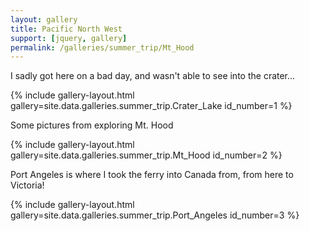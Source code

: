 ```yaml
---
layout: gallery
title: Pacific North West
support: [jquery, gallery]
permalink: /galleries/summer_trip/Mt_Hood
---
```


I sadly got here on a bad day, and wasn't able to see into the crater...

{% include gallery-layout.html gallery=site.data.galleries.summer_trip.Crater_Lake id_number=1 %}

Some pictures from exploring Mt. Hood

{% include gallery-layout.html gallery=site.data.galleries.summer_trip.Mt_Hood id_number=2 %}

Port Angeles is where I took the ferry into Canada from, from here to Victoria!

{% include gallery-layout.html gallery=site.data.galleries.summer_trip.Port_Angeles id_number=3 %}
